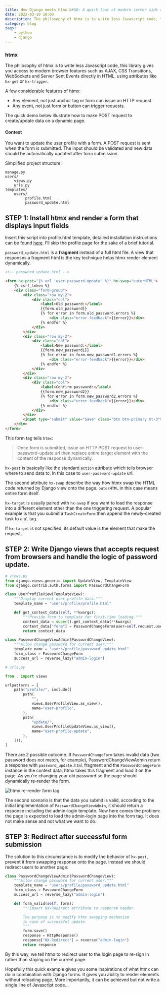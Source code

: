 ```yaml
---
title: How Django meets htmx &#58; A quick tour of modern server side rendering.
date: 2022-03-10 10:00
description: The philosophy of htmx is to write less Javascript code, this library gives you access to modern browser features such as AJAX, CSS Transitions, WebSockets and Server Sent Events directly in HTML, using attributes like `hx-get` or `hx-trigger`.
category: blog
tags:
    - python
    - django
---
```


### htmx
The philosophy of htmx is to write less Javascript code, this library gives you access to modern browser features such as AJAX, CSS Transitions, WebSockets and Server Sent Events directly in HTML, using attributes like `hx-get` or `hx-trigger`.

A few considerable features of htmx:

- Any element, not just anchor tag or form can issue an HTTP request.
- Any event, not just form or button can trigger requests.

The quick demo below illustrate how to make POST request to create/update data on a dynamic page.

#### Context
You want to update the user profile with a form. A POST request is sent when the form is submitted.
The input should be validated and new data should be automatically updated after form submission.

Simplified project structure:
```
manage.py
users/
    views.py
    urls.py
templates/
    users/
         profile.html
         password_update.html
```

## STEP 1: Install htmx and render a form that displays input fields

Insert this script into profile.html template, detailed installation instructions can be found [here](https://htmx.org/docs/#installing). I'll skip the profile page for the sake of a brief tutorial.

`password_update.html` is a **fragment** instead of a full html file. A view that responses a fragment html is the key technique helps htmx render element dynamically.
```html
<!-- password_update.html -->

<form hx-post="{% url 'user-password-update' %}" hx-swap="outerHTML">
    {% csrf_token %}
    <div class="form-group">
        <div class="row my-2">
            <div class="col">
                <label>Old password:</label>
                {{form.old_password}}
                {% for error in form.old_password.errors %}
                    <div class="error-feedback">{{error}}</div>
                {% endfor %}
            </div>
        </div>
        <div class="row my-2">
            <div class="col">
                <label>New password:</label>
                {{form.new_password1}}
                {% for error in form.new_password1.errors %}
                    <div class="error-feedback">{{error}}</div>
                {% endfor %}
            </div>
        </div>
        <div class="row my-2">
            <div class="col">
                <label>Confirm password:</label>
                {{form.new_password2}}
                {% for error in form.new_password2.errors %}
                    <div class="error-feedback">{{error}}</div>
                {% endfor %}
            </div>
        </div>
        <input type="submit" value="Save" class="btn btn-primary mt-3">
    </div>
</form>

```
This form tag tells `htmx`:

> Once form is submitted, issue an HTTP POST request to user-password-update url then replace entire target element with the content of the response dynamically.

`hx-post` is basically like the standard `action` attribute which tells browser where to send data to. In this case to `user-password-update` url.

The second attribute `hx-swap` describe the way how htmx swap the HTML code returned by Django view onto the page. `outerHTML` in this case means entire form itself.

`hx-target` is usually paired with `hx-swap` if you want to load the response into a different element other than the one triggering request. A popular example is that you submit a `TaskCreateForm` then append the newly-created task to a `ul`  tag.

If `hx-target` is not specified, its default value is the element that make the request.


## STEP 2: Write Django views that accepts request from browsers and handle the logic of password update.

```python
# views.py
from django.views.generic import UpdateView, TemplateView
from django.contrib.auth.forms import PasswordChangeForm

class UserProfileView(TemplateView):
    """Display current user profile data."""
    template_name = "users/profile/profile.html"

    def get_context_data(self, **kwargs):
        """Provide form to template for first-time loading."""
        context_data = super().get_context_data(**kwargs)
        context_data["form"] = PasswordChangeForm(user=self.request.user)
        return context_data

class PasswordChangeViewAdmin(PasswordChangeView):
    """Allow change password for current user."""
    template_name = "users/profile/password_update.html"
    form_class = PasswordChangeForm
    success_url = reverse_lazy("admin-login")
```

```python
# urls.py

from . import views

urlpatterns = [
    path("profile/", include([
        path(
            "",
            views.UserProfileView.as_view(),
            name="user-profile",
        ),
        path(
            "update/",
            views.UserProfileUpdateView.as_view(),
            name="user-profile-update",
        ),
    ])),
]
```

There are 2 possible outcome. If `PasswordChangeForm` takes invalid data (two password does not match, for example), PasswordChangeViewAdmin return a response with `password_update.html` fragment and the `PasswordChangeForm` instance in the context data. htmx takes this fragment and load it on the page. As you're changing your old password so the page should dynamically re-render the form.

![htmx re-render form tag](https://dev-to-uploads.s3.amazonaws.com/uploads/articles/g5s0d9cfbllfbqj1zyaj.png)

The second scenario is that the data you submit is valid, according to the initial implementation of `PasswordChangeViewAdmin`, it should return a response including the admin-login template. Now here comes the problem: the page is expected to load the admin-login page into the form tag. It does not make sense and not what we want to do.


## STEP 3: Redirect after successful form submission
The solution to this circumstance is to modify the behavior of `hx-post`, prevent it from swapping response onto the page. Instead we should redirect users to another page:

```python
class PasswordChangeViewAdmin(PasswordChangeView):
    """Allow change password for current user."""
    template_name = "users/profile/password_update.html"
    form_class = PasswordChangeForm
    success_url = reverse_lazy("admin-login")

    def form_valid(self, form):
        """Insert HX-Redirect attribute to response header.

        The purpose is to modify htmx swapping mechanism
        in case of successful update.
        """
        form.save()
        response = HttpResponse()
        response["HX-Redirect"] = reverse("admin-login")
        return response
```
By this way, we tell htmx to redirect user to the login page to re-sign in rather than staying on the current page.

Hopefully this quick example gives you some inspirations of what htmx can do in combination with Django forms. It gives you ability to render elements without reloading page. More importantly, it can be achieved but not write a single line of Javascript code...
